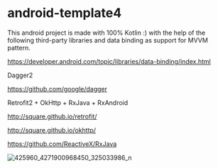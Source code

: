 # android-template4

This android project is made with 100% Kotlin :) 
with the help of the following third-party libraries and data binding 
as support for MVVM pattern.

https://developer.android.com/topic/libraries/data-binding/index.html

Dagger2

https://github.com/google/dagger

Retrofit2 + OkHttp + RxJava + RxAndroid

http://square.github.io/retrofit/

http://square.github.io/okhttp/

https://github.com/ReactiveX/RxJava


![425960_4271900968450_325033986_n](https://cloud.githubusercontent.com/assets/10010236/19834562/7aca80c8-9e9f-11e6-96c5-36a7db70f8cd.jpg)
